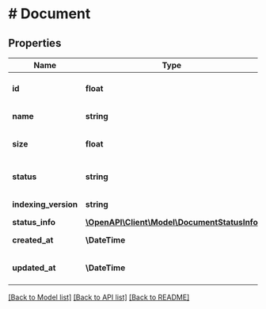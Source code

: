 # # Document

## Properties

Name | Type | Description | Notes
------------ | ------------- | ------------- | -------------
**id** | **float** | Уникальный идентификатор документа |
**name** | **string** | Название документа |
**size** | **float** | Размер документа в байтах |
**status** | **string** | Статус индексации документа |
**indexing_version** | **string** | Версия индексации | [optional]
**status_info** | [**\OpenAPI\Client\Model\DocumentStatusInfo**](DocumentStatusInfo.md) |  | [optional]
**created_at** | **\DateTime** | Дата создания документа |
**updated_at** | **\DateTime** | Дата обновления документа |

[[Back to Model list]](../../README.md#models) [[Back to API list]](../../README.md#endpoints) [[Back to README]](../../README.md)
